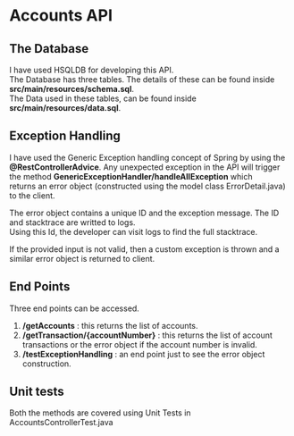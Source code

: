 Accounts API
============

## The Database ##

I have used HSQLDB for developing this API.  
The Database has three tables. The details of these can be found inside **src/main/resources/schema.sql**.  
The Data used in these tables, can be found inside **src/main/resources/data.sql**.

## Exception Handling ##

I have used the Generic Exception handling concept of Spring by using the **@RestControllerAdvice**. 
Any unexpected exception in the API will trigger the method **GenericExceptionHandler/handleAllException** which  
returns an error object (constructed using the model class ErrorDetail.java) to the client. 

The error object contains a unique ID and the exception message. The ID and stacktrace are writted to logs.  
Using this Id, the developer can visit logs to find the full stacktrace.

If the provided input is not valid, then a custom exception is thrown and a similar error object is returned to client.

## End Points ##

Three end points can be accessed.  
1. **/getAccounts** : this returns the list of accounts.  
2. **/getTransaction/{accountNumber}** : this returns the list of account transactions or the error object if the account number is invalid.  
3. **/testExceptionHandling** : an end point just to see the error object construction.  

## Unit tests ##
Both the methods are covered using Unit Tests in AccountsControllerTest.java
